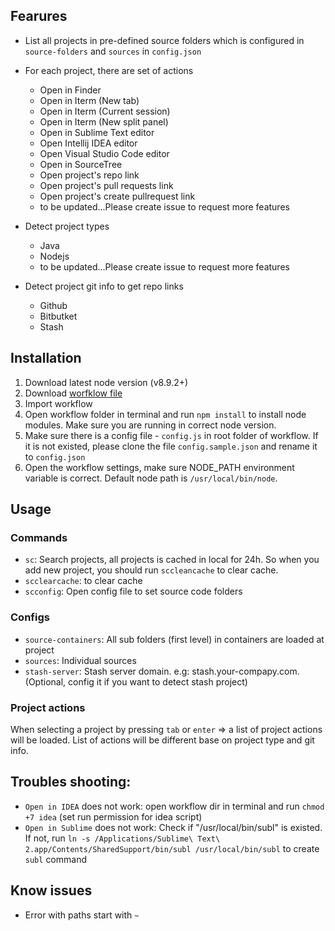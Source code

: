 ## Fearures

- List all projects in pre-defined source folders which is configured in `source-folders` and `sources` in `config.json`

- For each project, there are set of actions
    + Open in Finder
    + Open in Iterm (New tab)
    + Open in Iterm (Current session)
    + Open in Iterm (New split panel)
    + Open in Sublime Text editor
    + Open Intellij IDEA editor
    + Open Visual Studio Code editor
    + Open in SourceTree
    + Open project's repo link
    + Open project's pull requests link
    + Open project's create pullrequest link
    + to be updated...Please create issue to request more features
- Detect project types
    + Java
    + Nodejs
    + to be updated...Please create issue to request more features
- Detect project git info to get repo links
    + Github
    + Bitbutket
    + Stash

## Installation

1. Download latest node version (v8.9.2+)
2. Download [worfklow file](wf.alfredworkflow)
3. Import workflow
4. Open workflow folder in terminal and run `npm install` to install node modules. Make sure you are running in correct node version.
5. Make sure there is a config file - `config.js` in root folder of workflow. If it is not existed, please clone the file `config.sample.json` and rename it to `config.json`
6. Open the workflow settings, make sure NODE_PATH environment variable is correct. Default node path is `/usr/local/bin/node`.

## Usage
### Commands
- `sc`: Search projects, all projects is cached in local for 24h. So when you add new project, you should run `sccleancache` to clear cache.
- `scclearcache`: to clear cache
- `scconfig`: Open config file to set source code folders

### Configs
- `source-containers`: All sub folders (first level) in containers are loaded at project
- `sources`: Individual sources
- `stash-server`: Stash server domain. e.g: stash.your-compapy.com. (Optional, config it if you want to detect stash project)

### Project actions
When selecting a project by pressing `tab` or `enter` => a list of project actions will be loaded. List of actions will be different base on project type and git info.

## Troubles shooting:
- `Open in IDEA` does not work: open workflow dir in terminal and run `chmod +7 idea` (set run permission for idea script)
- `Open in Sublime` does not work: Check if "/usr/local/bin/subl" is existed.
If not, run `ln -s /Applications/Sublime\ Text\ 2.app/Contents/SharedSupport/bin/subl /usr/local/bin/subl` to create `subl` command

## Know issues
- Error with paths start with `~`
